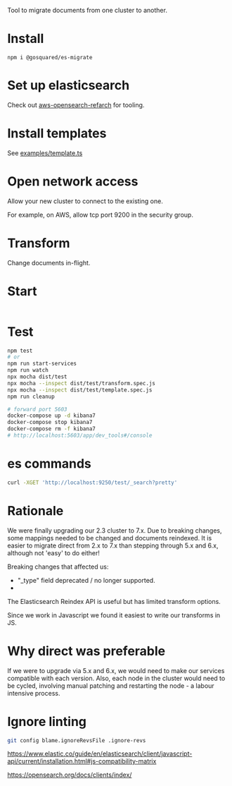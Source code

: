 Tool to migrate documents from one cluster to another.

# Install
    npm i @gosquared/es-migrate

# Set up elasticsearch
Check out [aws-opensearch-refarch](https://github.com/gosquared/aws-opensearch-refarch) for tooling.
# Install templates
See [examples/template.ts](https://github.com/gosquared/es-migrate/blob/main/examples/template.ts)
# Open network access
Allow your new cluster to connect to the existing one.

For example, on AWS, allow tcp port 9200 in the security group.
# Transform
Change documents in-flight.

# Start
```bash

```


# Test

```bash
npm test
# or
npm run start-services
npm run watch
npx mocha dist/test
npx mocha --inspect dist/test/transform.spec.js
npx mocha --inspect dist/test/template.spec.js
npm run cleanup
```

```bash
# forward port 5603
docker-compose up -d kibana7
docker-compose stop kibana7
docker-compose rm -f kibana7
# http://localhost:5603/app/dev_tools#/console
```

# es commands
```bash
curl -XGET 'http://localhost:9250/test/_search?pretty'
```

# Rationale
We were finally upgrading our 2.3 cluster to 7.x. Due to breaking changes, some mappings needed to be changed and documents reindexed. It is easier to migrate direct from 2.x to 7.x than stepping through 5.x and 6.x, although not 'easy' to do either!

Breaking changes that affected us:

* "_type" field deprecated / no longer supported.
*

The Elasticsearch Reindex API is useful but has limited transform options.

Since we work in Javascript we found it easiest to write our transforms in JS.

# Why direct was preferable
If we were to upgrade via 5.x and 6.x, we would need to make our services compatible with each version. Also, each node in the cluster would need to be cycled, involving manual patching and restarting the node - a labour intensive process.

# Ignore linting
```bash
git config blame.ignoreRevsFile .ignore-revs
```

https://www.elastic.co/guide/en/elasticsearch/client/javascript-api/current/installation.html#js-compatibility-matrix

https://opensearch.org/docs/clients/index/
